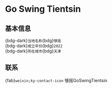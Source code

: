 # Go Swing Tientsin

## 基本信息

{bdg-dark}`当地名称`{bdg}`够摇`  
{bdg-dark}`成立年份`{bdg}`2022`  
{bdg-dark}`所在城市`{bdg}`天津`  

## 联系

{fab}`weixin;ky-contact-icon` 够摇GoSwingTientsin  
